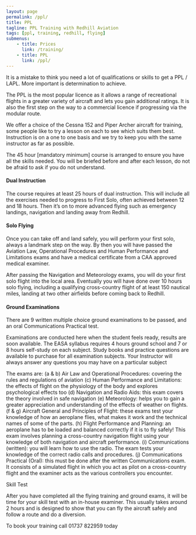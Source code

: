```yaml
---
layout: page
permalink: /ppl/
title: PPL
tagline: PPL Training with Redhill Aviation
tags: [ppl, training, redhill, flying]
submenus:
    - title: Prices
      link: /training/
    - title: PPL
      link: /ppl/
---
```


<div>
It is a mistake to think you need a lot of qualifications or skills to get a PPL / LAPL. More important is determination to achieve.

The PPL is the most popular licence as it allows a range of recreational flights in a greater variety of aircraft and lets you gain additional ratings. It is also the first step on the way to a commercial licence if progressing via the modular route.

We offer a choice of the Cessna 152 and Piper Archer aircraft for training, some people like to try a lesson on each to see which suits them best. Instruction is on a one to one basis and we try to keep you with the same instructor as far as possible.

The 45 hour [mandatory minimum] course is arranged to ensure you have all the skills needed. You will be briefed before and after each lesson, do not be afraid to ask if you do not understand.

<h4>Dual Instruction</h4>
The course requires at least 25 hours of dual instruction. This will include all the exercises needed to progress to First Solo, often achieved between 12 and 18 hours. Then it’s on to more advanced flying such as emergency landings, navigation and landing away from Redhill.

<h4>Solo Flying</h4>
Once you can take off and land safely, you will perform your first solo, always a landmark step on the way. By then you will have passed the Aviation Law, Operational Procedures and Human Performance and Limitations exams and have a medical certificate from a CAA approved medical examiner.

After passing the Navigation and Meteorology exams, you will do your first solo flight into the local area. Eventually you will have done over 10 hours solo flying, including a qualifying cross-country flight of at least 150 nautical miles, landing at two other airfields before coming back to Redhill.


<h4>Ground Examinations</h4>

There are 9 written multiple choice ground examinations to be passed, and an oral Communications Practical test.

Examinations are conducted here when the student feels ready, results are soon available. The EASA syllabus requires 4 hours ground school and 7 or 8 hours self-study on each subject.
Study books and practice questions are available to purchase for all examination subjects. Your Instructor will always answer any questions you may have on a particular subject

The exams are:
(a & b) Air Law and Operational Procedures: covering the rules and regulations of aviation
(c) Human Performance and Limitations: the effects of flight on the physiology of the body and explores psychological effects too
(d) Navigation and Radio Aids: this exam covers the theory involved in safe navigation
(e) Meteorology: helps you to gain a greater appreciation and understanding of the effects of weather on flights.
(f & g) Aircraft General and Principles of Flight: these exams test your knowledge of how an aeroplane flies, what makes it work and the technical names of some of the parts.
(h) Flight Performance and Planning: an aeroplane has to be loaded and balanced correctly if it is to fly safely! This exam involves planning a cross-country navigation flight using your knowledge of both navigation and aircraft performance.
(i) Communications (written): you will learn how to use the radio. The exam tests your knowledge of the correct radio calls and procedures.
(j) Communications Practical (Oral): this must be done after the written Communications exam. It consists of a simulated flight in which you act as pilot on a cross-country flight and the examiner acts as the various controllers you encounter.

Skill Test

After you have completed all the flying training and ground exams, it will be time for your skill test with an in-house examiner. This usually takes around 2 hours and is designed to show that you can fly the aircraft safely and follow a route and do a diversion.

</div>


<div>
<p>
To book your training call 01737 822959 today
</p>
</div>